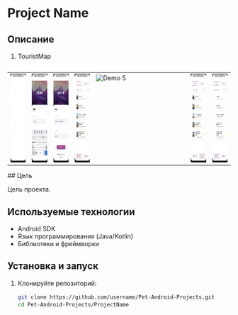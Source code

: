 # Project Name

## Описание

1. TouristMap
<div style="overflow-x: auto; display: block; white-space: nowrap;"> <table> <tr> <td><img src="./1.1.gif" alt="Demo 1" style="height: 200px; width: 200px; display: inline-block;" /></td> <td><img src="./1.2.gif" alt="Demo 2" style="height: 200px; width: 200px; display: inline-block;" /></td> <td><img src="./1.3.gif" alt="Demo 3" style="height: 200px; width: 200px; display: inline-block;" /></td> <td><img src="./1.4.gif" alt="Demo 4" style="height: 200px; width: 200px; display: inline-block;" /></td> <td><img src="./1.5.gif" alt="Demo 5" style="height: 200px; width: 200px; display: inline-block;" /></td> <td><img src="./1.6.gif" alt="Demo 6" style="height: 200px; width: 200px; display: inline-block;" /></td> <td><img src="./1.7.gif" alt="Demo 7" style="height: 200px; width: 200px; display: inline-block;" /></td> </tr> </table> </div>
## Цель

Цель проекта.

## Используемые технологии

- Android SDK
- Язык программирования (Java/Kotlin)
- Библиотеки и фреймворки

## Установка и запуск

1. Клонируйте репозиторий:
   ```sh
   git clone https://github.com/username/Pet-Android-Projects.git
   cd Pet-Android-Projects/ProjectName
